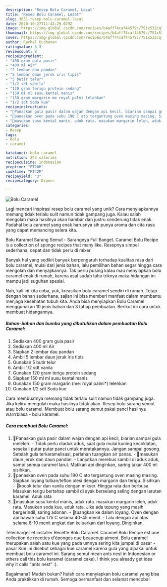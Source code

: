 ```yaml
---
description: "Resep Bolu Caramel, Lezat"
title: "Resep Bolu Caramel, Lezat"
slug: 3631-resep-bolu-caramel-lezat
date: 2020-10-27T11:42:29.079Z
image: https://img-global.cpcdn.com/recipes/b4aff74caf44579c/751x532cq70/bolu-caramel-foto-resep-utama.jpg
thumbnail: https://img-global.cpcdn.com/recipes/b4aff74caf44579c/751x532cq70/bolu-caramel-foto-resep-utama.jpg
cover: https://img-global.cpcdn.com/recipes/b4aff74caf44579c/751x532cq70/bolu-caramel-foto-resep-utama.jpg
author: Rachel Buchanan
ratingvalue: 3.3
reviewcount: 8
recipeingredient:
- "400 gram gula pasir"
- "400 ml Air"
- "2 lembar dau pandan"
- "5 lembar daun jeruk iris tipis"
- "5 butir telur"
- "1/2 sdt vanila"
- "120 gram terigu protein sedang"
- "150 ml ml susu kental manis"
- "150 gram margarin me royal palmi lelehkan"
- "1/2 sdt Soda kue"
recipeinstructions:
- "🥧Panaskan gula pasir dalam wajan dengan api kecil, biarian sampai gula meleleh. Tidak perlu diaduk aduk, saat gula mulai kuning kecoklatan, sesekali putar putar panci untuk meratakannya. Jangan sampai gosong. Setelah gula terkaramelisasi, perlahan tuangkan air panas. 🥧masukan daun jeruk dan daun pandan. Lanjutkan merebus sambil di aduk aduk, sampi semua caramel larut. Matikan api dinginkan, saring takar 400 ml sisihkan."
- "🥧panaskan oven pada suhu 190 C ato tergantung oven masing masing. Siapkan loyang tulban/teflon olesi dengan margarin dan terigu. Sisihkan 🥧kocok telur dan vanila dengan mikser. Hingga rata dan berbusa. Masukan terigu bertahap sambil di ayak berselang seling dengan larutan karamel. Aduk rata"
- "🥧masukan susu kental manis, aduk rata. masukan margarin leleh, aduk rata. Masukan soda kue, aduk rata. Jika ada tepung yang masih bergerindil, saring adonan. 🥧tuangkan ke dalam loyang. Oven dengan api bawah suhu 175 C selama 40-45 menit. Lalu dengan api atas selama 8-10 menit angkat dan keluarkan dari loyang. Dinginkan."
categories:
- Resep
tags:
- bolu
- caramel

katakunci: bolu caramel 
nutrition: 243 calories
recipecuisine: Indonesian
preptime: "PT20M"
cooktime: "PT42M"
recipeyield: "3"
recipecategory: Dinner

---
```



![Bolu Caramel](https://img-global.cpcdn.com/recipes/b4aff74caf44579c/751x532cq70/bolu-caramel-foto-resep-utama.jpg)

Lagi mencari inspirasi resep bolu caramel yang unik? Cara menyiapkannya memang tidak terlalu sulit namun tidak gampang juga. Kalau salah mengolah maka hasilnya akan hambar dan justru cenderung tidak enak. Padahal bolu caramel yang enak harusnya sih punya aroma dan cita rasa yang dapat memancing selera kita.

Bolu Karamel Sarang Semut - Sarangnya Full Banget. Caramel Bolu Recipe is a collection of sponge recipes that many like. Resepnya simpel sederhana, cepat dan tidak perlu di mixer.

Banyak hal yang sedikit banyak berpengaruh terhadap kualitas rasa dari bolu caramel, mulai dari jenis bahan, lalu pemilihan bahan segar hingga cara mengolah dan menyajikannya. Tak perlu pusing kalau mau menyiapkan bolu caramel enak di rumah, karena asal sudah tahu triknya maka hidangan ini mampu jadi suguhan spesial.


Nah, kali ini kita coba, yuk, kreasikan bolu caramel sendiri di rumah. Tetap dengan bahan sederhana, sajian ini bisa memberi manfaat dalam membantu menjaga kesehatan tubuh kita. Anda bisa menyiapkan Bolu Caramel menggunakan 10 jenis bahan dan 3 tahap pembuatan. Berikut ini cara untuk membuat hidangannya.

<!--inarticleads1-->

##### Bahan-bahan dan bumbu yang dibutuhkan dalam pembuatan Bolu Caramel:

1. Sediakan 400 gram gula pasir
1. Sediakan 400 ml Air
1. Siapkan 2 lembar dau pandan
1. Ambil 5 lembar daun jeruk iris tipis
1. Gunakan 5 butir telur
1. Ambil 1/2 sdt vanila
1. Gunakan 120 gram terigu protein sedang
1. Siapkan 150 ml ml susu kental manis
1. Gunakan 150 gram margarin (me: royal palmi*) lelehkan
1. Gunakan 1/2 sdt Soda kue


Cara membuatnya memang tidak terlalu sulit namun tidak gampang juga. Jika keliru mengolah maka hasilnya tidak akan. Resep bolu sarang semut atau bolu caramel. Membuat bolu sarang semut pakai panci hasilnya warrrbiasa - bolu karamel. 

<!--inarticleads2-->

##### Cara membuat Bolu Caramel:

1. 🥧Panaskan gula pasir dalam wajan dengan api kecil, biarian sampai gula meleleh. - Tidak perlu diaduk aduk, saat gula mulai kuning kecoklatan, sesekali putar putar panci untuk meratakannya. Jangan sampai gosong. Setelah gula terkaramelisasi, perlahan tuangkan air panas. - 🥧masukan daun jeruk dan daun pandan. - Lanjutkan merebus sambil di aduk aduk, sampi semua caramel larut. Matikan api dinginkan, saring takar 400 ml sisihkan.
1. 🥧panaskan oven pada suhu 190 C ato tergantung oven masing masing. Siapkan loyang tulban/teflon olesi dengan margarin dan terigu. Sisihkan - 🥧kocok telur dan vanila dengan mikser. Hingga rata dan berbusa. Masukan terigu bertahap sambil di ayak berselang seling dengan larutan karamel. Aduk rata
1. 🥧masukan susu kental manis, aduk rata. masukan margarin leleh, aduk rata. Masukan soda kue, aduk rata. Jika ada tepung yang masih bergerindil, saring adonan. - 🥧tuangkan ke dalam loyang. Oven dengan api bawah suhu 175 C selama 40-45 menit. - Lalu dengan api atas selama 8-10 menit angkat dan keluarkan dari loyang. Dinginkan.


Télécharger et installer Recette Bolu Caramel. Caramel Bolu Recipe est une collection de recettes d&#39;éponges que beaucoup aiment. Bolu caramel merupakan salah satu kue yang pada umnya sering kita jumpai di pasar - pasar Kue ini disebut sebagai kue caramel karena gula yang dipakai untuk membuat bolu caramel ini. Sarang semut mean ants nest in Indonesian or others call this bolu karamel (caramel cake). I think you already get idea why it calls &#34;ants nest&#34; :). 

Bagaimana? Mudah bukan? Itulah cara menyiapkan bolu caramel yang bisa Anda praktikkan di rumah. Semoga bermanfaat dan selamat mencoba!
